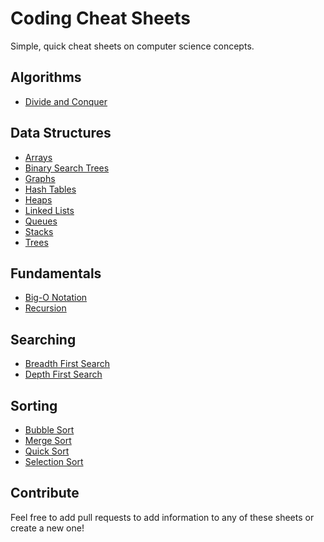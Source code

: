 # Coding Cheat Sheets
Simple, quick cheat sheets on computer science concepts.

## Algorithms
* [Divide and Conquer](/algorithms/divide_and_conquer.md)

## Data Structures
* [Arrays](/data_structures/arrays.md)
* [Binary Search Trees](/data_structures/binary_search_trees.md)
* [Graphs](/data_structures/graphs.md)
* [Hash Tables](/data_structures/hash_tables.md)
* [Heaps](/data_structures/heaps.md)
* [Linked Lists](/data_structures/linked_lists.md)
* [Queues](/data_structures/queue.md)
* [Stacks](/data_structures/stack.md)
* [Trees](/data_structures/trees.md)

## Fundamentals
* [Big-O Notation](/fundamentals/big_o_notation.md)
* [Recursion](/fundamentals/recursion.md)

## Searching
* [Breadth First Search](/searching/breadth_first_search.md)
* [Depth First Search](/searching/depth_first_search.md)

## Sorting
* [Bubble Sort](/sorting/bubblesort.md)
* [Merge Sort](/sorting/mergesort.md)
* [Quick Sort](/sorting/quicksort.md)
* [Selection Sort](/sorting/selectionsort.md)

## Contribute
Feel free to add pull requests to add information to any of these sheets or create a new one!
